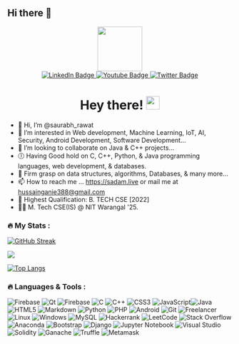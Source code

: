 ## Hi there 👋

<!--
**Saurabh2002rawat/saurabh2002rawat** is a ✨ _special_ ✨ repository because its `README.md` (this file) appears on your GitHub profile.

Here are some ideas to get you started:
 ✨🤝✔️ ⚒️
- 🔭 I’m currently working on ...
- 🌱 I’m currently learning ...
- 👯 I’m looking to collaborate on ...
- 🤔 I’m looking for help with ...
- 💬 Ask me about ...
- 📫 How to reach me: ...
- 😄 Pronouns: ...
- ⚡ Fun fact: ...
-->

<div id="header" align="center">
  <img src="https://media.giphy.com/media/M9gbBd9nbDrOTu1Mqx/giphy.gif" width="100"/>
</div>
<div id="badges" align="center">
  <a href="https://www.linkedin.com/in/Sadam452/">
    <img src="https://img.shields.io/badge/LinkedIn-blue?style=for-the-badge&logo=linkedin&logoColor=white" alt="LinkedIn Badge"/>
  </a>
  <a href="#">
    <img src="https://img.shields.io/badge/YouTube-red?style=for-the-badge&logo=youtube&logoColor=white" alt="Youtube Badge"/>
  </a>
  <a href="#">
    <img src="https://img.shields.io/badge/Twitter-blue?style=for-the-badge&logo=twitter&logoColor=white" alt="Twitter Badge"/>
  </a>
</div>
<div align="center">
<img src="https://komarev.com/ghpvc/?username=Sadam452&style=flat-square&color=blue" alt=""/>
<h1>
  Hey there!
  <img src="https://media.giphy.com/media/hvRJCLFzcasrR4ia7z/giphy.gif" width="30px"/>
</h1>
  </div>
<div align="center">
<!--   <img src="https://media.giphy.com/media/dWesBcTLavkZuG35MI/giphy.gif" width="600" height="300"/> -->
</div>


- 👋 Hi, I’m @saurabh_rawat
- 👀 I’m interested in Web development, Machine Learning, IoT, AI, Security, Android Development, Software Development...
- 💞️ I’m looking to collaborate on Java & C++ projects...
- 🕕 Having Good hold on C, C++, Python, & Java programming languages, web development, & databases.
- 🌱 Firm grasp on data structures, algorithms, Databases, & many more...
- 📫 How to reach me ... https://sadam.live or mail me at hussainganie388@gmail.com
- 🙌 Highest Qualification: B. TECH CSE [2022]
- 👨‍🎓 M. Tech CSE(IS) @ NIT Warangal '25.

### :fire: My Stats :
[![GitHub Streak](https://github-readme-streak-stats.herokuapp.com?user=Sadam452&theme=jolly&fire=DD2727)](https://git.io/streak-stats)

<p><img align="center" src="https://github-readme-stats.vercel.app/api?username=Sadam452&title_color=DA7885&text_color=E1B2A2&show_icons=true&icon_color=BB8470&bg_color=170F0C&hide_border=true&locale=en&border_radius=5">
</p>


[![Top Langs](https://github-readme-stats.vercel.app/api/top-langs/?username=Sadam452)](https://github.com/anuraghazra/github-readme-stats)
### :fire: Languages & Tools :
![Firebase](https://img.shields.io/badge/Firebase-039BE5?style=for-the-badge&logo=Firebase&logoColor=white) ![Qt](https://img.shields.io/badge/Qt-%23217346.svg?style=for-the-badge&logo=Qt&logoColor=white) ![Firebase](https://img.shields.io/badge/firebase-%23039BE5.svg?style=for-the-badge&logo=firebase) ![C](https://img.shields.io/badge/c-%2300599C.svg?style=for-the-badge&logo=c&logoColor=white) ![C++](https://img.shields.io/badge/c++-%2300599C.svg?style=for-the-badge&logo=c%2B%2B&logoColor=white) ![CSS3](https://img.shields.io/badge/css3-%231572B6.svg?style=for-the-badge&logo=css3&logoColor=white) ![JavaScript](https://img.shields.io/badge/javascript-%23323330.svg?style=for-the-badge&logo=javascript&logoColor=%23F7DF1E)![Java](https://img.shields.io/badge/java-%23ED8B00.svg?style=for-the-badge&logo=java&logoColor=white) ![HTML5](https://img.shields.io/badge/html5-%23E34F26.svg?style=for-the-badge&logo=html5&logoColor=white) ![Markdown](https://img.shields.io/badge/markdown-%23000000.svg?style=for-the-badge&logo=markdown&logoColor=white) ![Python](https://img.shields.io/badge/python-3670A0?style=for-the-badge&logo=python&logoColor=ffdd54) ![PHP](https://img.shields.io/badge/php-%23777BB4.svg?style=for-the-badge&logo=php&logoColor=white) ![Android](https://img.shields.io/badge/Android-3DDC84?style=for-the-badge&logo=android&logoColor=white) ![Git](https://img.shields.io/badge/git-%23F05033.svg?style=for-the-badge&logo=git&logoColor=white) ![Freelancer](https://img.shields.io/badge/Freelancer-29B2FE?style=for-the-badge&logo=Freelancer&logoColor=white) ![Linux](https://img.shields.io/badge/Linux-FCC624?style=for-the-badge&logo=linux&logoColor=black) ![Windows](https://img.shields.io/badge/Windows-0078D6?style=for-the-badge&logo=windows&logoColor=white) ![MySQL](https://img.shields.io/badge/mysql-%2300f.svg?style=for-the-badge&logo=mysql&logoColor=white) ![Hackerrank](https://img.shields.io/badge/-Hackerrank-2EC866?style=for-the-badge&logo=HackerRank&logoColor=white) ![LeetCode](https://img.shields.io/badge/LeetCode-000000?style=for-the-badge&logo=LeetCode&logoColor=#d16c06) ![Stack Overflow](https://img.shields.io/badge/-Stackoverflow-FE7A16?style=for-the-badge&logo=stack-overflow&logoColor=white) ![Anaconda](https://img.shields.io/badge/Anaconda-%2344A833.svg?style=for-the-badge&logo=anaconda&logoColor=white) ![Bootstrap](https://img.shields.io/badge/bootstrap-%23563D7C.svg?style=for-the-badge&logo=bootstrap&logoColor=white) ![Django](https://img.shields.io/badge/django-%23092E20.svg?style=for-the-badge&logo=django&logoColor=white) ![Jupyter Notebook](https://img.shields.io/badge/jupyter-%23FA0F00.svg?style=for-the-badge&logo=jupyter&logoColor=white) ![Visual Studio](https://img.shields.io/badge/Visual%20Studio-5C2D91.svg?style=for-the-badge&logo=visual-studio&logoColor=white) 
![Solidity](https://img.shields.io/badge/solidity-%23FA0F00.svg?style=for-the-badge&logo=solidity&logoColor=white) ![Ganache](https://img.shields.io/badge/Ganache-%23FA0F00.svg?style=for-the-badge&logo=Ganache&logoColor=white) ![Truffle](https://img.shields.io/badge/truffle-%23FA0F00.svg?style=for-the-badge&logo=truffle&logoColor=white) ![Metamask](https://img.shields.io/badge/metamask-%23FA0F00.svg?style=for-the-badge&logo=metamask&logoColor=white)
<!---
Sadam452/Sadam452 is a ✨ special ✨ repository because its `README.md` (this file) appears on your GitHub profile.
You can click the Preview link to take a look at your changes.
--->
